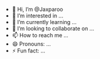 - 👋 Hi, I’m @Jaxparoo
- 👀 I’m interested in ...
- 🌱 I’m currently learning ...
- 💞️ I’m looking to collaborate on ...
- 📫 How to reach me ...
- 😄 Pronouns: ...
- ⚡ Fun fact: ...

<!---
Jaxparoo/Jaxparoo is a ✨ special ✨ repository because its `README.md` (this file) appears on your GitHub profile.
You can click the Preview link to take a look at your changes.
--->
